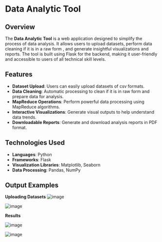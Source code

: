 
# Data Analytic Tool

## Overview
The **Data Analytic Tool** is a  web application designed to simplify the process of data analysis. It allows users to upload  datasets, perform data cleaning if it is in a raw form , and generate insightful visualizations and reports. The tool is built using Flask for the backend, making it user-friendly and accessible to users of all technical skill levels.

## Features
- **Dataset Upload**: Users can easily upload datasets of csv formats.
- **Data Cleaning**: Automatic processing to clean if it is in raw form and prepare data for analysis.
- **MapReduce Operations**: Perform powerful data processing using MapReduce algorithms.
- **Interactive Visualizations**: Generate visual outputs to help understand data trends.
- **Downloadable Reports**: Generate and download analysis reports in PDF format.

## Technologies Used
- **Languages**: Python
- **Frameworks**: Flask
- **Visualization Libraries**: Matplotlib, Seaborn
- **Data Processing**: Pandas, NumPy


## Output Examples

**Uploading Datasets**
![image](https://github.com/user-attachments/assets/70ea159d-8a9a-412d-8cc5-e3bbd8fc281a)

![image](https://github.com/user-attachments/assets/6695d759-95a7-490f-8fd5-10504786bd21)

**Results**

![image](https://github.com/user-attachments/assets/5a7ee4fc-7619-4434-8e7b-75bce295ee2e)

![image](https://github.com/user-attachments/assets/4f681b8e-718a-4334-8a71-73b07b31a2d1)


